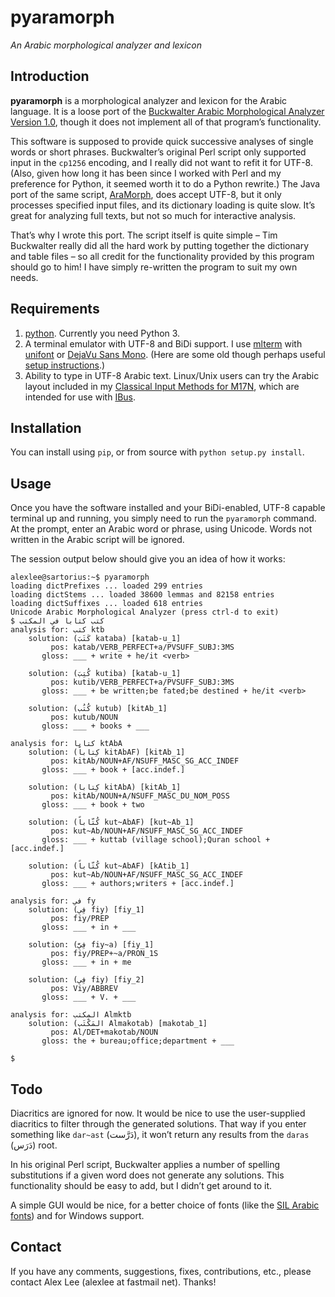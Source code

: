 # pyaramorph

*An Arabic morphological analyzer and lexicon*

## Introduction

**pyaramorph** is a morphological analyzer and lexicon for the Arabic
language. It is a loose port of the [Buckwalter Arabic Morphological
Analyzer Version
1.0](http://www.ldc.upenn.edu/Catalog/CatalogEntry.jsp?catalogId=LDC2002L49),
though it does not implement all of that program’s functionality.

This software is supposed to provide quick successive analyses of single
words or short phrases. Buckwalter’s original Perl script only supported
input in the `cp1256` encoding, and I really did not want to refit it
for UTF-8. (Also, given how long it has been since I worked with Perl
and my preference for Python, it seemed worth it to do a Python
rewrite.) The Java port of the same script,
[AraMorph](http://www.nongnu.org/aramorph/), does accept UTF-8, but it
only processes specified input files, and its dictionary loading is
quite slow. It’s great for analyzing full texts, but not so much for
interactive analysis.

That’s why I wrote this port. The script itself is quite simple – Tim
Buckwalter really did all the hard work by putting together the
dictionary and table files – so all credit for the functionality
provided by this program should go to him! I have simply re-written the
program to suit my own needs.

## Requirements

1. [python](http://www.python.org/). Currently you need Python 3.
2. A terminal emulator with UTF-8 and BiDi support. I use
   [mlterm](http://mlterm.sourceforge.net/) with
   [unifont](http://www.unifoundry.com/index.html) or
   [DejaVu Sans Mono](http://dejavu-fonts.org/wiki/Main_Page).
   (Here are some old though perhaps useful
   [setup instructions](http://lists.arabeyes.org/archives/general/2004/February/msg00004.html).)
3. Ability to type in UTF-8 Arabic text. Linux/Unix users can try the
   Arabic layout included in my
   [Classical Input Methods for M17N](https://bitbucket.org/alexlee/m17n-classical),
   which are intended for use with
   [IBus](https://github.com/ibus/ibus/wiki).

## Installation

You can install using `pip`, or from source with `python setup.py
install`.

## Usage

Once you have the software installed and your BiDi-enabled, UTF-8
capable terminal up and running, you simply need to run the `pyaramorph`
command. At the prompt, enter an Arabic word or phrase, using Unicode.
Words not written in the Arabic script will be ignored.

The session output below should give you an idea of how it works:

    alexlee@sartorius:~$ pyaramorph 
    loading dictPrefixes ... loaded 299 entries
    loading dictStems ... loaded 38600 lemmas and 82158 entries
    loading dictSuffixes ... loaded 618 entries
    Unicode Arabic Morphological Analyzer (press ctrl-d to exit)
    $ كتب كتابا في المكتب
    analysis for: كتب ktb
        solution: (كَتَبَ kataba) [katab-u_1]
             pos: katab/VERB_PERFECT+a/PVSUFF_SUBJ:3MS
           gloss: ___ + write + he/it <verb>

        solution: (كُتِبَ kutiba) [katab-u_1]
             pos: kutib/VERB_PERFECT+a/PVSUFF_SUBJ:3MS
           gloss: ___ + be written;be fated;be destined + he/it <verb>

        solution: (كُتُب kutub) [kitAb_1]
             pos: kutub/NOUN
           gloss: ___ + books + ___

    analysis for: كتابا ktAbA
        solution: (كِتاباً kitAbAF) [kitAb_1]
             pos: kitAb/NOUN+AF/NSUFF_MASC_SG_ACC_INDEF
           gloss: ___ + book + [acc.indef.]

        solution: (كِتابا kitAbA) [kitAb_1]
             pos: kitAb/NOUN+A/NSUFF_MASC_DU_NOM_POSS
           gloss: ___ + book + two

        solution: (كُتّاباً kut~AbAF) [kut~Ab_1]
             pos: kut~Ab/NOUN+AF/NSUFF_MASC_SG_ACC_INDEF
           gloss: ___ + kuttab (village school);Quran school + [acc.indef.]

        solution: (كُتّاباً kut~AbAF) [kAtib_1]
             pos: kut~Ab/NOUN+AF/NSUFF_MASC_SG_ACC_INDEF
           gloss: ___ + authors;writers + [acc.indef.]

    analysis for: في fy
        solution: (فِي fiy) [fiy_1]
             pos: fiy/PREP
           gloss: ___ + in + ___

        solution: (فِيَّ fiy~a) [fiy_1]
             pos: fiy/PREP+~a/PRON_1S
           gloss: ___ + in + me

        solution: (فِي fiy) [fiy_2]
             pos: Viy/ABBREV
           gloss: ___ + V. + ___

    analysis for: المكتب Almktb
        solution: (المَكْتَب Almakotab) [makotab_1]
             pos: Al/DET+makotab/NOUN
           gloss: the + bureau;office;department + ___

    $

## Todo

Diacritics are ignored for now. It would be nice to use the
user-supplied diacritics to filter through the generated solutions. That
way if you enter something like `dar~ast` (دَرَّست), it won’t return any
results from the `daras` (دَرَس) root.

In his original Perl script, Buckwalter applies a number of spelling
substitutions if a given word does not generate any solutions. This
functionality should be easy to add, but I didn’t get around to it.

A simple GUI would be nice, for a better choice of fonts (like the
[SIL Arabic fonts](http://scripts.sil.org/cms/scripts/page.php?site_id=nrsi&item_id=ArabicFonts))
and for Windows support.

## Contact

If you have any comments, suggestions, fixes, contributions, etc., please
contact Alex Lee (alexlee at fastmail net). Thanks!
